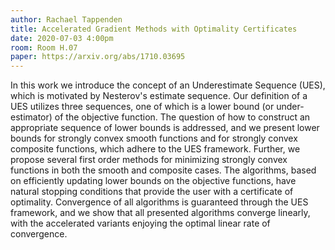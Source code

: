 ```yaml
---
author: Rachael Tappenden
title: Accelerated Gradient Methods with Optimality Certificates
date: 2020-07-03 4:00pm
room: Room H.07
paper: https://arxiv.org/abs/1710.03695
---
```


In this work we introduce the concept of an Underestimate Sequence (UES), which is motivated by Nesterov's estimate sequence. Our definition of a UES utilizes three sequences, one of which is a lower bound (or under-estimator) of the objective function. The question of how to construct an appropriate sequence of lower bounds is addressed, and we present lower bounds for strongly convex smooth functions and for strongly convex composite functions, which adhere to the UES framework. Further, we propose several first order methods for minimizing strongly convex functions in both the smooth and composite cases. The algorithms, based on efficiently updating lower bounds on the objective functions, have natural stopping conditions that provide the user with a certificate of optimality. Convergence of all algorithms is guaranteed through the UES framework, and we show that all presented algorithms converge linearly, with the accelerated variants enjoying the optimal linear rate of convergence.
